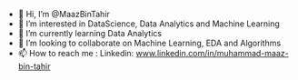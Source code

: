 - 👋 Hi, I’m @MaazBinTahir
- 👀 I’m interested in DataScience, Data Analytics and Machine Learning
- 🌱 I’m currently learning Data Analytics
- 💞️ I’m looking to collaborate on Machine Learning, EDA and Algorithms
- 📫 How to reach me : Linkedin: www.linkedin.com/in/muhammad-maaz-bin-tahir

<!---
MaazBinTahir/MaazBinTahir is a ✨ special ✨ repository because its `README.md` (this file) appears on your GitHub profile.
You can click the Preview link to take a look at your changes.
--->
